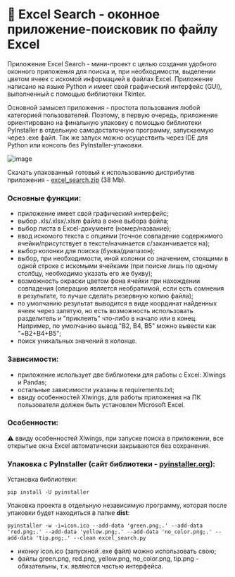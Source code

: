 # 🔎 Excel Search - оконное приложение-поисковик по файлу Excel
Приложение Excel Search - мини-проект с целью создания удобного оконного приложения для поиска и, при необходимости, выделении цветом ячеек с искомой информацией в файлах Excel. Приложение написано на языке Python и имеет свой графический интерфейс (GUI), выполненный с помощью библиотеки Tkinter.

Основной замысел приложения - простота пользования любой категорией пользователей. Поэтому, в первую очередь, приложение ориентировано на финальную упаковку с помощью библиотеки PyInstaller в отдельную самодостаточную программу, запускаемую через .exe файл. Так же запуск можно осуществить через IDE для Python или консоль без PyInstaller-упаковки.

![image](https://github.com/Anton-Kim/excel_search/assets/99246811/0f3f22d3-d644-4fbb-bdb3-631c1d21c479)

Скачать упакованный готовый к использованию дистрибутив приложения - [excel_search.zip](https://drive.google.com/file/d/1thvqQcsIF9x-uCb5bhDxFlTaSU1dhdK9/view?usp=sharing) (38 Mb).

### Основные функции:
- приложение имеет свой графический интерфейс;
- выбор .xls/.xlsx/.xlsm файла в окне выбора файла;
- выбор листа в Excel-документе (номер/название);
- ввод искомого текста с опциями (точное совпадение содержимого ячейки/присутствует в тексте/начинается с/заканчивается на);
- выбор колонки для поиска (буква/диапазон);
- выбор, при необходимости, иной колонки со значением, стоящими в одной строке с искомыми ячейками (при поиске лишь по одному столбцу, необходимо указать его же букву);
- возможность окраски цветом фона ячейки при нахождении совпадения (операцию является необратимой, если есть сомнения в результате, то лучше сделать резервную копию файла);
- по умолчанию результат выводится в виде координат найденных ячеек через запятую, но есть возможность использовать разделитель и "приклеить" что-либо в начало или в конец. Например, по умолчанию вывод "B2, B4, B5" можно вывести как "=B2+B4+B5";
- поиск уникальных значений в колонце.

### Зависимости:
- приложение использует две библиотеки для работы с Excel: Xlwings и Pandas;
- остальные зависимости указаны в requirements.txt;
- ввиду особенностей Xlwings, для работы приложения на ПК пользователя должен быть установлен Microsoft Excel.

### Особенности:
⚠️ ввиду особенностей Xlwings, при запуске поиска в приложении, все открытые окна Excel автоматически закрываются без сохранения.

### Упаковка с PyInstaller (сайт библиотеки - [pyinstaller.org](https://pyinstaller.org/)):
Установка библиотеки:
```
pip install -U pyinstaller
```
Упаковка проекта в отдельную независимую программу, которая после упаковки будет находиться в папке **dist**:
```
pyinstaller -w -i=icon.ico --add-data 'green.png;.' --add-data 'red.png;.' --add-data 'yellow.png;.' --add-data 'no_color.png;.' --add-data 'tip.png;.' --clean excel_search.py
```
- иконку icon.ico (запускной .exe файл) можно использовать свою;
- файлы green.png, red.png, yellow.png, no_color.png, tip.png - обязательны, т.к. являются частью интерфейса.
